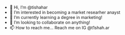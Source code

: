 - 👋 Hi, I’m @tishahar
- 👀 I’m interested in becoming a market researher anayst
- 🌱 I’m currently learning a degree in marketing!
- 💞️ I’m looking to collaborate on anything!
- 📫 How to reach me... Reach me on IG @t1shah.ar

<!---
tishahar/tishahar is a ✨ special ✨ repository because its `README.md` (this file) appears on your GitHub profile.
You can click the Preview link to take a look at your changes.
--->
